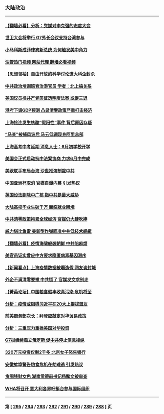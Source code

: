 ### 大陆政治
---
#### [【翻墙必看】分析：党媒对李克强的态度大变](../../pages/ncid277/n13738058.md?05161245) 
#### [世卫大会将举行 G7外长会议支持台湾参与](../../pages/ncid277/n13738027.md?05161245) 
#### [小马科斯成菲律宾新总统 为何触发美中角力](../../pages/ncid277/n13737955.md?05161245) 
#### [油管热门视频 网站代理 翻墙必看视频](http://209.222.30.114:81/youtube.html?05161245)
#### [【思想领袖】自由开放的科学讨论遭大科企封杀](../../pages/ncid277/n13714643.md?05161245) 
#### [中共政治培训班育治港官员 学者：北上搞关系](../../pages/ncid277/n13737854.md?05161245) 
#### [美国议员推共产党签证透明度法案 或促三退](../../pages/ncid277/n13737821.md?05161245) 
#### [港府下调GDP预测 凸显清零政策严重打击经济](../../pages/ncid277/n13737830.md?05161245) 
#### [上海接连发生核酸“假阳性”事件 背后原因存疑](../../pages/ncid277/n13737818.md?05161245) 
#### [“马某”被捕风波后 马云低调现身阿里总部](../../pages/ncid277/n13737824.md?05161245) 
#### [上海高考中考延期 消息人士：6月初学校开学](../../pages/ncid277/n13737805.md?05161245) 
#### [美国会正式启动抗中法案协商 力求6月中完成](../../pages/ncid277/n13737740.md?05161245) 
#### [美欧联手布局台海 沙盘推演制裁中共](../../pages/ncid277/n13731643.md?05161245) 
#### [中国亚洲杯取消 官媒自爆内幕 引发热议](../../pages/ncid277/n13737653.md?05161245) 
#### [英国设法剔除中广核 指中共是最大威胁](../../pages/ncid277/n13737324.md?05161245) 
#### [大陆高校毕业生破千万 面临就业困境](../../pages/ncid277/n13737242.md?05161245) 
#### [中共清零政策拖累全球经济 官媒仍大肆吹捧](../../pages/ncid277/n13737257.md?05161245) 
#### [威力堪比鱼雷 美新型炸弹瞄准中共低技术舰艇](../../pages/ncid277/n13730798.md?05161245) 
#### [【翻墙必看】疫情海啸般袭朝鲜 中共陷麻烦](../../pages/ncid277/n13737162.md?05161245) 
#### [美官员证实曾应中方要求隐匿病毒基因测序](../../pages/ncid277/n13737139.md?05161245) 
#### [【新闻看点】上海疫情数据被曝造假 网友谈封城](../../pages/ncid277/n13737080.md?05161245) 
#### [外企不满清零要撤 中共慌了 官媒发文求别走](../../pages/ncid277/n13737067.md?05161245) 
#### [【菁英论坛】中国粮食假丰收真污染 危机将至](../../pages/ncid277/n13736862.md?05161245) 
#### [分析：疫情或阻碍习近平在20大上提拔盟友](../../pages/ncid277/n13737054.md?05161245) 
#### [前美商务部次长：拜登应敲定对华贸易政策](../../pages/ncid277/n13736985.md?05161245) 
#### [分析：三重压力重挫美国对华投资](../../pages/ncid277/n13731653.md?05161245) 
#### [G7拟继续孤立俄罗斯 促中共停止信息操纵](../../pages/ncid277/n13736875.md?05161245) 
#### [320万元投资仅剩2千多 北京女子怒告银行](../../pages/ncid277/n13736856.md?05161245) 
#### [安徽蚌埠警告粮食危机在劫难逃 引发热议](../../pages/ncid277/n13736542.md?05161245) 
#### [贪图钱财女色 湖南常德前书记杨懿文被审查](../../pages/ncid277/n13736818.md?05161245) 
#### [WHA将召开 意大利各界吁挺台参与国际组织](../../pages/ncid277/n13736522.md?05161245) 

---
#### 第 [ [295](./295.md?05161245) / [294](./294.md?05161245) / [293](./293.md?05161245) / [292](./292.md?05161245) / [291](./291.md?05161245) / [290](./290.md?05161245) / [289](./289.md?05161245) / [288](./288.md?05161245) ] 页
